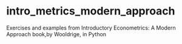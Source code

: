 # intro_metrics_modern_approach
Exercises and examples from Introductory Econometrics: A Modern Approach book,by Wooldrige, in Python
